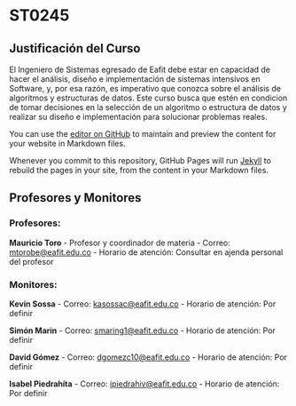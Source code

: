 # ST0245

## Justificación del Curso

El Ingeniero de Sistemas egresado de Eafit debe estar en capacidad de hacer el análisis, diseño e implementación de sistemas intensivos en Software, y, por esa razón, es imperativo que conozca sobre el análisis de algoritmos y estructuras de datos. Este curso busca que estén en condicion de tomar decisiones en la selección de un algoritmo o estructura de datos y realizar su diseño e implementación para solucionar problemas reales.

You can use the [editor on GitHub](https://github.com/ST0245/st0245.github.io/edit/main/README.md) to maintain and preview the content for your website in Markdown files.

Whenever you commit to this repository, GitHub Pages will run [Jekyll](https://jekyllrb.com/) to rebuild the pages in your site, from the content in your Markdown files.

## Profesores y Monitores

### Profesores:

**Mauricio Toro**
    - Profesor y coordinador de materia
    - Correo: mtorobe@eafit.edu.co
    - Horario de atención: Consultar en ajenda personal del profesor

### Monitores:

**Kevin Sossa**
    - Correo: kasossac@eafit.edu.co
    - Horario de atención: Por definir
    
**Simón Marin**
    - Correo: smaring1@eafit.edu.co
    - Horario de atención: Por definir

**David Gómez**
    - Correo: dgomezc10@eafit.edu.co
    - Horario de atención: Por definir

**Isabel Piedrahíta**
    - Correo: ipiedrahiv@eafit.edu.co
    - Horario de atención: Por definir
